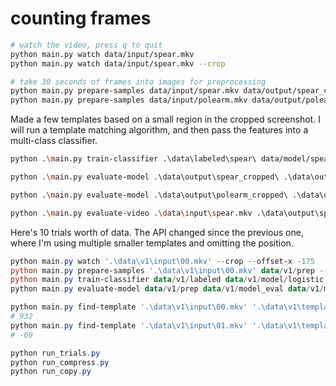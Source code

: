 # counting frames

```bash
# watch the video, press q to quit
python main.py watch data/input/spear.mkv
python main.py watch data/input/spear.mkv --crop

# take 30 seconds of frames into images for preprocessing
python main.py prepare-samples data/input/spear.mkv data/output/spear_cropped/
python main.py prepare-samples data/input/polearm.mkv data/output/polearm_cropped/
```

Made a few templates based on a small region in the cropped screenshot. I will
run a template matching algorithm, and then pass the features into a multi-class
classifier.

```bash
python .\main.py train-classifier .\data\labeled\spear\ data/model/spear_logistic .\data\templates\stab.png .\data\templates\swing.png

python .\main.py evaluate-model .\data\output\spear_cropped\ .\data\output\spear_eval\ data/model/spear_logistic .\data\templates\stab.png .\data\templates\swing.png

python .\main.py evaluate-model .\data\output\polearm_cropped\ .\data\output\polearm_eval\ data/model/spear_logistic .\data\templates\stab.png .\data\templates\swing.png

python .\main.py evaluate-video .\data\input\spear.mkv .\data\output\spear_eval_video\ data/model/spear_logistic .\data\templates\stab.png .\data\templates\swing.png
```

Here's 10 trials worth of data. The API changed since the previous one, where
I'm using multiple smaller templates and omitting the position.

```powershell
python main.py watch '.\data\v1\input\00.mkv' --crop --offset-x -175
python main.py prepare-samples '.\data\v1\input\00.mkv' data/v1/prep --offset-x -175 --frames 3600
python main.py train-classifier data/v1/labeled data/v1/model/logistic data/v1/templates
python main.py evaluate-model data/v1/prep data/v1/model_eval data/v1/model/logistic data/v1/templates

python main.py find-template '.\data\v1\input\00.mkv' '.\data\v1\templates\name.png'
# 932
python main.py find-template '.\data\v1\input\01.mkv' '.\data\v1\templates\name.png' --relative 932
# -69

python run_trials.py
python run_compress.py
python run_copy.py
```
